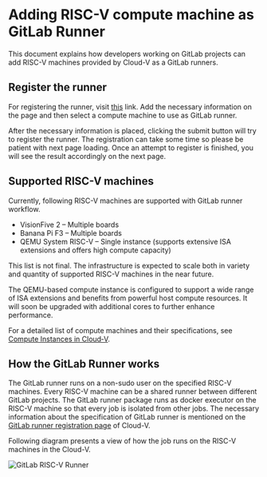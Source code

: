# Adding RISC-V compute machine as GitLab Runner

This document explains how developers working on GitLab projects can add RISC-V machines provided by Cloud-V as a GitLab runners.

## Register the runner

For registering the runner, visit [this](https://cloud-v.co/gitlab-riscv-runner) link. Add the necessary information on the page and then select a compute machine to use as GitLab runner. 

After the necessary information is placed, clicking the submit button will try to register the runner. The registration can take some time so please be patient with next page loading. Once an attempt to register is finished, you will see the result accordingly on the next page.

## Supported RISC-V machines

Currently, following RISC-V machines are supported with GitLab runner workflow.

- VisionFive 2 – Multiple boards
- Banana Pi F3 – Multiple boards
- QEMU System RISC-V – Single instance (supports extensive ISA extensions and offers high compute capacity)

This list is not final. The infrastructure is expected to scale both in variety and quantity of supported RISC-V machines in the near future.

The QEMU-based compute instance is configured to support a wide range of ISA extensions and benefits from powerful host compute resources. It will soon be upgraded with additional cores to further enhance performance.

For a detailed list of compute machines and their specifications, see [Compute Instances in Cloud‑V](compute_instances.md).

## How the GitLab Runner works

The GitLab runner runs on a non-sudo user on the specified RISC-V machines. Every RISC-V machine can be a shared runner between different GitLab projects. The GitLab runner package runs as docker executor on the RISC-V machine so that every job is isolated from other jobs. The necessary information about the specification of GitLab runner is mentioned on the [GitLab runner registration page](https://cloud-v.co/gitlab-riscv-runner) of Cloud-V.

Following diagram presents a view of how the job runs on the RISC-V machines in the Cloud-V.

![GitLab RISC-V Runner](<../doc_images/gitlab-riscv-working-diagram.drawio.png>) 